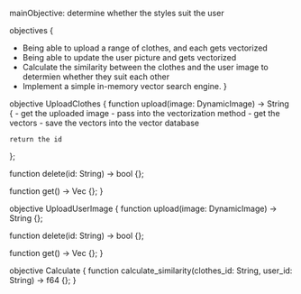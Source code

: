 mainObjective: determine whether the styles suit the user

objectives {
  - Being able to upload a range of clothes, and each gets vectorized 
  - Being able to update the user picture and gets vectorized
  - Calculate the similarity between the clothes and the user image to determien whether they suit each other
  - Implement a simple in-memory vector search engine. 
}

objective UploadClothes {
  function upload(image: DynamicImage) -> String {
    - get the uploaded image
    - pass into the vectorization method
    - get the vectors
    - save the vectors into the vector database
    
    return the id
  };
  
  function delete(id: String) -> bool {};
  
  function get() -> Vec<DynamicImage> {};
}

objective UploadUserImage {
  function upload(image: DynamicImage) -> String {};
  
  function delete(id: String) -> bool {};
  
  function get() -> Vec<DynamicImage> {};
}

objective Calculate {
  function calculate_similarity(clothes_id: String, user_id: String) -> f64 {};
}